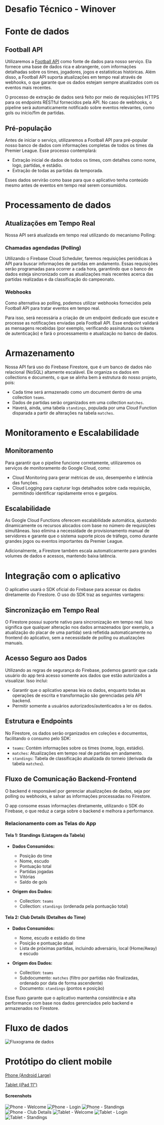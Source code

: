 # Desafio Técnico - Winover

# Fonte de dados

## Football API

Utilizaremos a [Football API](https://footballapi.com/) como fonte de dados para nosso serviço. Ela fornece uma base de dados rica e abrangente, com informações detalhadas sobre os times, jogadores, jogos e estatísticas históricas. Além disso, a Football API suporta atualizações em tempo real através de webhooks, o que garante que os dados estejam sempre atualizados com os eventos mais recentes.

O processo de extração de dados será feito por meio de requisições HTTPS para os endpoints RESTful fornecidos pela API. No caso de webhooks, o pipeline será automaticamente notificado sobre eventos relevantes, como gols ou início/fim de partidas.

## Pré-população
Antes de iniciar o serviço, utilizaremos a Football API para pré-popular nosso banco de dados com informações completas de todos os times da Premier League. Esse processo contemplará:

- Extração inicial de dados de todos os times, com detalhes como nome, logo, partidas, e estádio.
- Extração de todas as partidas da temporada.

Esses dados servirão como base para que o aplicativo tenha conteúdo mesmo antes de eventos em tempo real serem consumidos.

# Processamento de dados

## Atualizações em Tempo Real
Nossa API será atualizada em tempo real utilizando do mecanismo Polling:

### Chamadas agendadas (Polling)
Utilizando o Firebase Cloud Scheduler, faremos requisições periódicas à API para buscar informações de partidas em andamento. Essas requisições serão programadas para ocorrer a cada hora, garantindo que o banco de dados esteja sincronizado com as atualizações mais recentes acerca das partidas realizadas e da classificação do campeonato.

### Webhooks
Como alternativa ao polling, podemos utilizar webhooks fornecidos pela Football API para tratar eventos em tempo real.

Para isso, será necessária a criação de um endpoint dedicado que escute e processe as notificações enviadas pela Football API. Esse endpoint validará as mensagens recebidas (por exemplo, verificando assinaturas ou tokens de autenticação) e fará o processamento e atualização no banco de dados.

# Armazenamento

Nossa API fará uso do Firebase Firestore, que é um banco de dados não relacional (NoSQL) altamente escalável. Ele organiza os dados em collections e documents, o que se alinha bem à estrutura do nosso projeto, pois:

- Cada time será armazenado como um document dentro de uma collection `teams`.
- Dados de partidas serão organizados em uma collection `matches`.
- Haverá, ainda, uma tabela `standings`, populada por uma Cloud Function disparada a partir de alterações na tabela `matches`.

# Monitoramento e Escalabilidade

## Monitoramento

Para garantir que o pipeline funcione corretamente, utilizaremos os serviços de monitoramento do Google Cloud, como:

- Cloud Monitoring para gerar métricas de uso, desempenho e latência das funções.
- Cloud Logging para capturar logs detalhados sobre cada requisição, permitindo identificar rapidamente erros e gargalos.

## Escalabilidade

As Google Cloud Functions oferecem escalabilidade automática, ajustando dinamicamente os recursos alocados com base no número de requisições simultâneas. Isso elimina a necessidade de provisionamento manual de servidores e garante que o sistema suporte picos de tráfego, como durante grandes jogos ou eventos importantes da Premier League.

Adicionalmente, a Firestore também escala automaticamente para grandes volumes de dados e acessos, mantendo baixa latência.

# Integração com o aplicativo

O aplicativo usará o SDK oficial do Firebase para acessar os dados diretamente do Firestore. O uso do SDK traz as seguintes vantagens:

## Sincronização em Tempo Real
O Firestore possui suporte nativo para sincronização em tempo real. Isso significa que qualquer alteração nos dados armazenados (por exemplo, a atualização do placar de uma partida) será refletida automaticamente no frontend do aplicativo, sem a necessidade de polling ou atualizações manuais.

## Acesso Seguro aos Dados

Utilizando as regras de segurança do Firebase, podemos garantir que cada usuário do app terá acesso somente aos dados que estão autorizados a visualizar. Isso inclui:

- Garantir que o aplicativo apenas leia os dados, enquanto todas as operações de escrita e transformação são gerenciadas pela API backend.
- Permitir somente a usuários autorizados/autenticados a ler os dados.

## Estrutura e Endpoints

No Firestore, os dados serão organizados em coleções e documentos, facilitando o consumo pelo SDK:

- `teams`: Contém informações sobre os times (nome, logo, estádio).
- `matches`: Atualizações em tempo real de partidas em andamento.
- `standings`: Tabela de classificação atualizada do torneio (derivada da tabela `matches`).

## Fluxo de Comunicação Backend-Frontend

O backend é responsável por gerenciar atualizações de dados, seja por polling ou webhooks, e salvar as informações processadas no Firestore.

O app consome essas informações diretamente, utilizando o SDK do Firebase, o que reduz a carga sobre o backend e melhora a performance.

### Relacionamento com as Telas do App

#### Tela 1: Standings (Listagem da Tabela)
- **Dados Consumidos:**
  - Posição do time
  - Nome, escudo
  - Pontuação total
  - Partidas jogadas
  - Vitórias
  - Saldo de gols

- **Origem dos Dados:**
  - Collection: `teams`
  - Collection: `standings` (ordenada pela pontuação total)

#### Tela 2: Club Details (Detalhes do Time)
- **Dados Consumidos:**
  - Nome, escudo e estádio do time
  - Posição e pontuação atual
  - Lista de próximas partidas, incluindo adversário, local (Home/Away) e escudo

- **Origem dos Dados:**
  - Collection: `teams`
  - Subdocumento: `matches` (filtro por partidas não finalizadas, ordenado por data de forma ascendente)
  - Documento: `standings` (pontos e posição)

Esse fluxo garante que o aplicativo mantenha consistência e alta performance com base nos dados gerenciados pelo backend e armazenados no Firestore.

# Fluxo de dados
![Fluxograma de dados](https://github.com/duhdoesk/Desafio-T-cnico---Winover/blob/main/Fluxograma.png?raw=true)

# Protótipo do client mobile
[Phone (Android Large)](https://www.figma.com/proto/gPiRKiaCbCd57jEmOtWqrw/Projeto-Eduardo?node-id=0-1&p=f&t=Qfl67ygmftrhYTWf-0&scaling=scale-down&content-scaling=fixed&starting-point-node-id=1%3A4620)

[Tablet (iPad 11")](https://www.figma.com/proto/gPiRKiaCbCd57jEmOtWqrw/Projeto-Eduardo?node-id=104-762&p=f&t=Qfl67ygmftrhYTWf-0&scaling=scale-down&content-scaling=fixed&starting-point-node-id=104%3A765)

#### Screenshots
![Phone - Welcome](https://github.com/duhdoesk/Desafio-T-cnico---Winover/blob/main/Welcome.png?raw=true)
![Phone - Login](https://github.com/duhdoesk/Desafio-T-cnico---Winover/blob/main/Login.png?raw=true)
![Phone - Standings](https://github.com/duhdoesk/Desafio-T-cnico---Winover/blob/main/Standings.png?raw=true)
![Phone - Club Details](https://github.com/duhdoesk/Desafio-T-cnico---Winover/blob/main/Club%20Details.png?raw=true)
![Tablet - Welcome](https://github.com/duhdoesk/Desafio-T-cnico---Winover/blob/main/Tablet%20Welcome.png?raw=true)
![Tablet - Login](https://github.com/duhdoesk/Desafio-T-cnico---Winover/blob/main/Tablet%20Login.png?raw=true)
![Tablet - Standings](https://github.com/duhdoesk/Desafio-T-cnico---Winover/blob/main/Tablet%20Standings.png?raw=true)
